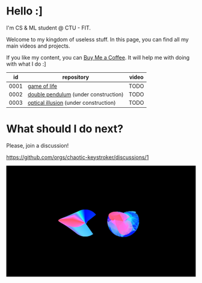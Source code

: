 # Hello :]

I'm CS & ML student @ CTU - FIT.

Welcome to my kingdom of useless stuff. In this page, you can find all my main videos and projects.

If you like my content, you can [Buy Me a Coffee](https://www.buymeacoffee.com/hulmakerik). It will help me with doing with what I do :]

| id | repository | video |
| --- | --- | --- |
| 0001 | [game of life](https://github.com/chaotic-keystroker/0001-game-of-life) | TODO |
| 0002 | [double pendulum](https://github.com/chaotic-keystroker/0002-double-pendulum) (under construction) | TODO |
| 0003 | [optical illusion](https://github.com/chaotic-keystroker/0003-optical-illusion) (under construction) | TODO |

# What should I do next?

Please, join a discussion!

https://github.com/orgs/chaotic-keystroker/discussions/1

![banner](banner.png)
